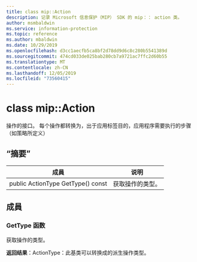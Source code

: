 ```yaml
---
title: class mip::Action
description: 记录 Microsoft 信息保护（MIP） SDK 的 mip：： action 类。
author: msmbaldwin
ms.service: information-protection
ms.topic: reference
ms.author: mbaldwin
ms.date: 10/29/2019
ms.openlocfilehash: d3cc1aecfb5ca8bf2d78dd9d6c8c280b5541389d
ms.sourcegitcommit: 474cd033de025bab280cb7a9721ac7ffc2d60b55
ms.translationtype: MT
ms.contentlocale: zh-CN
ms.lasthandoff: 12/05/2019
ms.locfileid: "73560415"
---
```

# <a name="class-mipaction"></a>class mip::Action 
操作的接口。 每个操作都转换为，出于应用标签目的，应用程序需要执行的步骤（如策略所定义）
  
## <a name="summary"></a>“摘要”
 成員                        | 说明                                
--------------------------------|---------------------------------------------
public ActionType GetType() const  |  获取操作的类型。
  
## <a name="members"></a>成員
  
### <a name="gettype-function"></a>GetType 函数
获取操作的类型。

  
**返回结果**：ActionType：此基类可以转换成的派生操作类型。